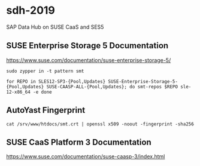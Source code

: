 # sdh-2019
SAP Data Hub on SUSE CaaS and SES5

## SUSE Enterprise Storage 5 Documentation
https://www.suse.com/documentation/suse-enterprise-storage-5/

`sudo zypper in -t pattern smt`

`for REPO in SLES12-SP3-{Pool,Updates} SUSE-Enterprise-Storage-5-{Pool,Updates} SUSE-CAASP-ALL-{Pool,Updates}; do
  smt-repos $REPO sle-12-x86_64 -e
done`

## AutoYast Fingerprint
 `cat /srv/www/htdocs/smt.crt | openssl x509 -noout -fingerprint -sha256`

## SUSE CaaS Platform 3 Documentation
https://www.suse.com/documentation/suse-caasp-3/index.html

